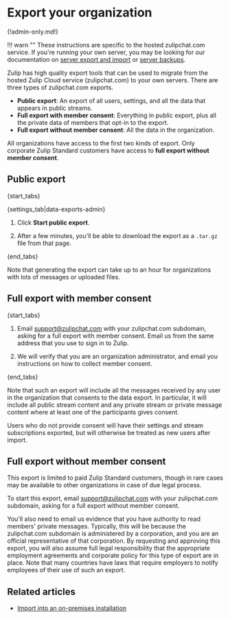 # Export your organization

{!admin-only.md!}

!!! warn ""
    These instructions are specific to the hosted zulipchat.com service.
    If you're running your own server, you may be looking for our
    documentation on [server export and import][export-and-import] or
    [server backups][production-backups].

Zulip has high quality export tools that can be used to migrate from the
hosted Zulip Cloud service (zulipchat.com) to your own servers. There are
three types of zulipchat.com exports.

* **Public export**: An export of all users, settings, and all the data that
  appears in public streams.
* **Full export with member consent**: Everything in public export, plus all
  the private data of members that opt-in to the export.
* **Full export without member consent**: All the data in the organization.

All organizations have access to the first two kinds of export. Only corporate
Zulip Standard customers have access to **full export without member consent**.

## Public export

{start_tabs}

{settings_tab|data-exports-admin}

1. Click **Start public export**.

1. After a few minutes, you'll be able to download the export as a `.tar.gz`
file from that page.

{end_tabs}

Note that generating the export can take up to an hour for organizations
with lots of messages or uploaded files.

## Full export with member consent

{start_tabs}

1. Email support@zulipchat.com with your zulipchat.com subdomain, asking for
   a full export with member consent. Email us from the same address that
   you use to sign in to Zulip.

1. We will verify that you are an organization administrator, and email you
   instructions on how to collect member consent.

{end_tabs}

Note that such an export will include all the messages received by any user
in the organization that consents to the data export.  In particular, it
will include all public stream content and any private stream or private
message content where at least one of the participants gives consent.

Users who do not provide consent will have their settings and stream
subscriptions exported, but will otherwise be treated as new users after
import.

## Full export without member consent

This export is limited to paid Zulip Standard customers, though in rare
cases may be available to other organizations in case of due legal process.

To start this export, email support@zulipchat.com with your zulipchat.com
subdomain, asking for a full export without member consent.

You'll also need to email us evidence that you have authority to read
members' private messages. Typically, this will be because the zulipchat.com
subdomain is administered by a corporation, and you are an official
representative of that corporation. By requesting and approving this export,
you will also assume full legal responsibility that the appropriate employment
agreements and corporate policy for this type of export are in place. Note
that many countries have laws that require employers to notify employees of
their use of such an export.

## Related articles

* [Import into an on-premises installation][import-only]

[production-backups]: https://zulip.readthedocs.io/en/stable/production/maintain-secure-upgrade.html#backups
[export-and-import]: https://zulip.readthedocs.io/en/latest/production/export-and-import.html
[import-only]: https://zulip.readthedocs.io/en/latest/production/export-and-import.html#import-into-a-new-zulip-server
